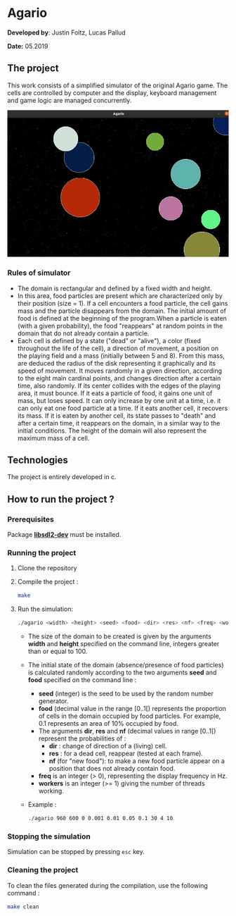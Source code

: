 # Agario

**Developed by**: Justin Foltz, Lucas Pallud

**Date:** 05.2019

## The project

This work consists of a simplified simulator of the original Agario game. The cells are controlled by computer and the display, keyboard management and game logic are managed concurrently.

![](./img/simulator.jpg)

### Rules of simulator

- The domain is rectangular and defined by a fixed width and height.
- In this area, food particles are present which are characterized only by their position (size = 1). If a cell encounters a food particle, the cell gains mass and the particle disappears from the domain. The initial amount of food is defined at the beginning of the program.When a particle is eaten (with a given probability), the food "reappears" at random points in the domain that do not already contain a particle.
- Each cell is defined by a state ("dead" or "alive"), a color (fixed throughout the life of the cell), a direction of movement, a position on the playing field and a mass (initially between 5 and 8). From this mass, are deduced the radius of the disk representing it graphically and its speed of movement. It moves randomly in a given direction, according to the eight main cardinal points, and changes direction after a certain time, also randomly. If its center collides with the edges of the playing area, it must bounce. If it eats a particle of food, it gains one unit of mass, but loses speed. It can only increase by one unit at a time, i.e. it can only eat one food particle at a time. If it eats another cell, it recovers its mass. If it is eaten by another cell, its state passes to "death" and after a certain time, it reappears on the domain, in a similar way to the initial conditions. The height of the domain will also represent the maximum mass of a cell.

## Technologies

The project is entirely developed in c.

## How to run the project ?

### Prerequisites

Package **[libsdl2-dev](apt://libsdl2-dev)** must be installed.

### Running the project

1. Clone the repository

2. Compile the project :

   ```bash
   make
   ```

3. Run the simulation: 

   ```bash
   ./agario <width> <height> <seed> <food> <dir> <res> <nf> <freq> <workers> <cells>
   ```

   - The size of the domain to be created is given by the arguments **width** and **height** specified on the command line, integers greater than or equal to 100.

   - The initial state of the domain (absence/presence of food particles) is calculated randomly according to the two arguments **seed** and **food** specified on the command line :

     - **seed** (integer) is the seed to be used by the random number generator.
     - **food** (decimal value in the range [0..1[) represents the proportion of cells in the domain occupied by food particles. For example, 0.1 represents an area of 10% occupied by food.
     - The arguments **dir**, **res** and **nf** (decimal values in range [0..1[) represent the probabilities of :
       - **dir** : change of direction of a (living) cell.
       - **res** : for a dead cell, reappear (tested at each frame).
       - **nf** (for "new food"): to make a new food particle appear on a position that does not already contain food.
     - **freq** is an integer (> 0), representing the display frequency in Hz.
     - **workers** is an integer (>= 1) giving the number of threads working.

   - Example :

     ```bash
     ./agario 960 600 0 0.001 0.01 0.05 0.1 30 4 10
     ```

### Stopping the simulation

Simulation can be stopped by pressing `esc` key.

### Cleaning the project

To clean the files generated during the compilation, use the following command :

```bash
make clean
```


